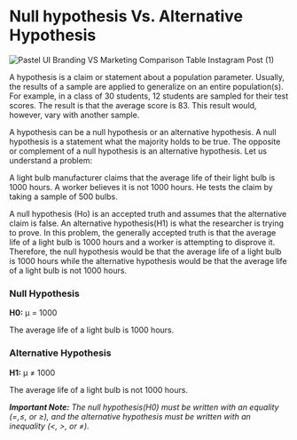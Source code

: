 # Null hypothesis Vs. Alternative Hypothesis 

![Pastel UI Branding VS Marketing Comparison Table Instagram Post (1)](https://github.com/Dhatchu08/dhatchu08.github.io/assets/67735359/82ee68c0-1491-466c-8fc5-73ff5ad8ac0b)


A hypothesis is a claim or statement about a population parameter. Usually, the results of a sample are applied to generalize on an entire population(s). For example, in a class of 30 students, 12 students are sampled for their test scores. The result is that the average score is 83. This result would, however, vary with another sample. 

A hypothesis can be a null hypothesis or an alternative hypothesis. A null hypothesis is a statement what the majority holds to be true. The opposite or complement of a null hypothesis is  an alternative hypothesis. Let us understand a problem: 

<p>A light bulb manufacturer claims that the average life of their light bulb is 1000 hours. A worker believes it is not 1000 hours. He tests the claim by taking a sample of 500 bulbs.</p>

A null hypothesis (Ho) is an accepted truth and assumes that the alternative claim is false. An alternative hypothesis(H1) is what the researcher is trying to prove. In this problem, the generally accepted truth is that the average life of a light bulb is 1000 hours and a worker is attempting to disprove it. Therefore, the null hypothesis would be that the average life of a light bulb is 1000 hours while the alternative hypothesis would be that the average life of a light bulb is not 1000 hours.

<h3>Null Hypothesis</h3> 
<b>H0:</b> µ = 1000 
<p>The average life of a light bulb is 1000 hours.</p>

<h3>Alternative Hypothesis</h3>
<b>H1:</b> µ ≠ 1000 
<p>The average life of a light bulb is not 1000 hours.</p>


<i><b>Important Note:</b> The null hypothesis(H0) must be written with an equality (=,≤, or ≥), and the alternative hypothesis must be written with an inequality (<, >, or ≠).</i>

<script type="text/javascript">
(function(d,s,id,u){
  if (d.getElementById(id)) return;
  var js, sjs = d.getElementsByTagName(s)[0],
      t = Math.floor(new Date().getTime() / 1000000);
  js=d.createElement(s); js.id=id; js.async=1; js.src=u+'?'+t;
  sjs.parentNode.insertBefore(js, sjs);
}(document, 'script', 'os-widget-jssdk', 'https://www.opinionstage.com/assets/loader.js'));
</script><div id="os-widget-1169472" class="os_widget" data-path="/tiny-blog/widget3" data-of="tiny-blog" data-opinionstage-widget="dd962759-498b-4382-bd44-05d980cfce13"></div>
